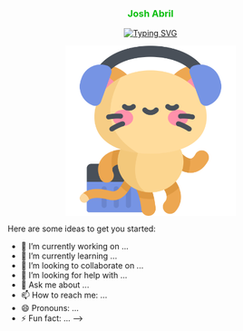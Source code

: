 <!-- markdownlint-disable MD033 MD041 -->
<p align="center">
  <h3 align="center" style="color: #0BBE0FFF">Josh Abril</h3>
</p>

<p align="center">
  <a href="https://git.io/typing-svg">
    <img src="https://readme-typing-svg.demolab.com?font=Fira+Code&weight=600&pause=1000&color=0BBE0F&random=false&width=435&lines=Hi%2C+I'm+ABJosh+---%3E;I'm+an+aspiring+Web+Developer;Let's+help+one+another!" alt="Typing SVG">
  </a>
</p>
<!-- markdownlint-enable MD033 MD041 -->

<p align="center">
  <img align="center" src='animatedkitty.svg' width='300'/>
</p>






Here are some ideas to get you started:

- 🔭 I’m currently working on ...
- 🌱 I’m currently learning ...
- 👯 I’m looking to collaborate on ...
- 🤔 I’m looking for help with ...
- 💬 Ask me about ...
- 📫 How to reach me: ...
- 😄 Pronouns: ...
- ⚡ Fun fact: ...
-->
